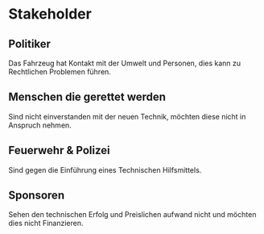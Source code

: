 # Stakeholder

## Politiker
Das Fahrzeug hat Kontakt mit der Umwelt und Personen, dies kann zu Rechtlichen Problemen führen.

## Menschen die gerettet werden
Sind nicht einverstanden mit der neuen Technik, möchten diese nicht in Anspruch nehmen.

## Feuerwehr & Polizei
Sind gegen die Einführung eines Technischen Hilfsmittels.

## Sponsoren
Sehen den technischen Erfolg und Preislichen aufwand nicht und möchten dies nicht Finanzieren.

